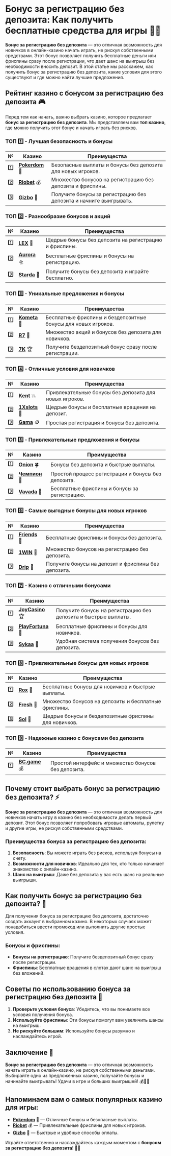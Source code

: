# Бонус за регистрацию без депозита: Как получить бесплатные средства для игры 🎰💸

**Бонус за регистрацию без депозита** — это отличная возможность для новичков в онлайн-казино начать играть, не рискуя собственными средствами. Этот бонус позволяет получить бесплатные деньги или фриспины сразу после регистрации, что дает шанс на выигрыш без необходимости вносить депозит. В этой статье мы расскажем, как получить бонус за регистрацию без депозита, какие условия для этого существуют и где можно найти лучшие предложения.

## Рейтинг казино с бонусом за регистрацию без депозита 🎮

Перед тем как начать, важно выбрать казино, которое предлагает **бонус за регистрацию без депозита**. Мы представляем вам **топ казино**, где можно получить этот бонус и начать играть без рисков.

### ТОП 1️⃣ - Лучшая безопасность и бонусы

| №  | Казино | Преимущества |
|----|--------|--------------|
| 1️⃣ | [**Pokerdom**](https://brandplay.link/4k77v2yx) 🎉 | Безопасные выплаты и бонусы без депозита для новых игроков. |
| 2️⃣ | [**Riobet**](https://brandplay.link/7xBLTPyj) 💰 | Множество бонусов на регистрацию без депозита и фриспины. |
| 3️⃣ | [**Gizbo**](https://brandplay.link/bprXw4YV) 🎁 | Получите бонусы за регистрацию без депозита и начните выигрывать. |

### ТОП 2️⃣ - Разнообразие бонусов и акций

| №  | Казино | Преимущества |
|----|--------|--------------|
| 1️⃣ | [**LEX**](https://brandplay.link/zW4hdDFV) 🎯 | Щедрые бонусы без депозита на регистрацию и фриспины. |
| 2️⃣ | [**Aurora**](https://10trafic-stat2.com/click/668546556bcc6313411604bd/6766/13032/subaccount) 🛸 | Бесплатные фриспины и бонусы на регистрацию. |
| 3️⃣ | [**Starda**](https://brandplay.link/fB7xwRFL) 🎉 | Получите бонусы без депозита и играйте бесплатно. |

### ТОП 3️⃣ - Уникальные предложения и бонусы

| №  | Казино | Преимущества |
|----|--------|--------------|
| 1️⃣ | [**Kometa**](https://brandplay.link/8ZymQJV8) 💎 | Бесплатные фриспины и бездепозитные бонусы для новых игроков. |
| 2️⃣ | [**R7**](https://brandplay.link/bMd3Yjsw) 🎯 | Множество акций и бонусов без депозита для новичков. |
| 3️⃣ | [**7K**](https://brandplay.link/BvQyFShp) 🏆 | Получите бездепозитный бонус сразу после регистрации. |

### ТОП 4️⃣ - Отличные условия для новичков

| №  | Казино | Преимущества |
|----|--------|--------------|
| 1️⃣ | [**Kent**](https://brandplay.link/Fv2WP3js) 💥 | Привлекательные бонусы без депозита для новых игроков. |
| 2️⃣ | [**1Xslots**](https://brandplay.link/hSB1khtr) 🏅 | Щедрые бонусы и бесплатные вращения на депозит. |
| 3️⃣ | [**Gama**](https://brandplay.link/j6NMKsDz) 🪙 | Простая регистрация и бонусы без депозита. |

### ТОП 5️⃣ - Привлекательные предложения и бонусы

| №  | Казино | Преимущества |
|----|--------|--------------|
| 1️⃣ | [**Onion**](https://brandplay.link/zBGRVpQ9) 🍀 | Бонусы без депозита и быстрые выплаты. |
| 2️⃣ | [**Чемпион**](https://temon-gter.cfd/go/lRq?p80412p304504pcc44t17455) 🏅 | Простой процесс регистрации и бонусы без депозита. |
| 3️⃣ | [**Vavada**](https://vavadapartner.pro/?promo=ea5c9275-6854-4505-94fc-95ab18221945-linkb2) 🎁 | Бесплатные фриспины и бонусы за регистрацию. |

### ТОП 6️⃣ - Самые выгодные бонусы для новых игроков

| №  | Казино | Преимущества |
|----|--------|--------------|
| 1️⃣ | [**Friends**](https://gofriends.vc/linkb2) 🎰 | Бесплатные фриспины и бонусы без депозита. |
| 2️⃣ | [**1WIN**](https://brandplay.link/smXVpBbG) 💸 | Множество бонусов на регистрацию без депозита. |
| 3️⃣ | [**Drip**](https://drp-ircp01.com/c07e6a3db) 🤑 | Получите бонусы на депозит и фриспины без депозита. |

### ТОП 7️⃣ - Казино с отличными бонусами

| №  | Казино | Преимущества |
|----|--------|--------------|
| 1️⃣ | [**JoyCasino**](https://rpc30.call2me.pro/?/ru/registration?apkpop=0&partner=p24970p3291217pc98f) 🏆 | Получите бонусы на регистрацию без депозита и быстрые выплаты. |
| 2️⃣ | [**PlayFortuna**](https://fortunapromo.net/alt/playfortuna/registration?0dc4a9362a71feb7e3f165fb8e766f70) 🎉 | Бесплатные фриспины и бонусы для новичков. |
| 3️⃣ | [**Sykaa**](https://s-two-way.com/?source=linkb2&pid=30697) 💎 | Удобная система получения бонусов без депозита. |

### ТОП 8️⃣ - Привлекательные бонусы для новых игроков

| №  | Казино | Преимущества |
|----|--------|--------------|
| 1️⃣ | [**Rox**](https://rox-pvwfpjgcxe.com/cb1ee18a5) 🎯 | Бесплатные бонусы для новичков и быстрые выплаты. |
| 2️⃣ | [**Fresh**](https://fresh-eumwkxwao.com/c3f7b485d) 🎰 | Множество бонусов на депозиты и бесплатные фриспины. |
| 3️⃣ | [**Sol**](https://sol-mmtdzfbaco.com/cb2415bca) 🏅 | Щедрые бонусы и бездепозитные фриспины для новичков. |

### ТОП 9️⃣ - Надежные казино с бонусами без депозита

| №  | Казино | Преимущества |
|----|--------|--------------|
| 1️⃣ | [**BC.game**](https://partnerbcgame.com/dcc53d441) 💰 | Простой интерфейс и множество бонусов без депозита. |

## Почему стоит выбрать **бонус за регистрацию без депозита**? ⚡

**Бонус за регистрацию без депозита** — это отличная возможность для новичков начать игру в казино без необходимости делать первый депозит. Этот бонус позволяет попробовать игровые автоматы, рулетку и другие игры, не рискуя собственными средствами.

### Преимущества бонуса за регистрацию без депозита:
1. **Безопасность**: Вы можете играть без рисков, используя бонусы на счету.
2. **Возможности для новичков**: Идеально для тех, кто только начинает знакомство с онлайн-казино.
3. **Шанс на выигрыш**: Даже без депозита у вас есть шанс на реальные выигрыши.

## Как получить **бонус за регистрацию без депозита**? 🎰

Для получения бонуса за регистрацию без депозита, достаточно создать аккаунт в выбранном казино. В некоторых случаях может понадобиться ввести промокод или выполнить другие простые условия.

### Бонусы и фриспины:
- **Бонусы на регистрацию**: Получите бездепозитный бонус сразу после регистрации.
- **Фриспины**: Бесплатные вращения в слотах дают шанс на выигрыш без вложений.

## Советы по использованию **бонуса за регистрацию без депозита** 🧠

1. **Проверьте условия бонуса**: Убедитесь, что вы понимаете все условия получения бонуса.
2. **Используйте фриспины**: Эти бонусы помогут вам увеличить шансы на выигрыш.
3. **Не рискуйте большим**: Используйте бонусы разумно и наслаждайтесь игрой.

## Заключение 🌟

**Бонус за регистрацию без депозита** — это отличная возможность начать играть в онлайн-казино, не рискуя собственными деньгами. Выбирайте одно из предложенных казино, получайте бонусы и начинайте выигрывать! Удачи в игре и больших выигрышей! 💰🎰✨

## Напоминаем вам о самых популярных казино для игры:

- [**Pokerdom**](https://brandplay.link/4k77v2yx) 🎉 — Отличные бонусы и безопасные выплаты.
- [**Riobet**](https://brandplay.link/7xBLTPyj) 💰 — Привлекательные фриспины для новых игроков.
- [**Gizbo**](https://brandplay.link/bprXw4YV) 🎁 — Быстрые и удобные способы оплаты.

Играйте ответственно и наслаждайтесь каждым моментом с **бонусом за регистрацию без депозита**! 🎰💸
